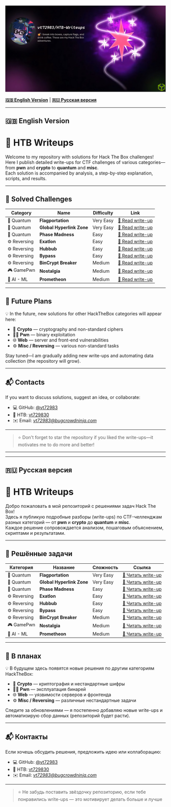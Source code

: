 ![general](1.png)

[**🇬🇧 English Version**](#-english-version) | [**🇷🇺 Русская версия**](#-русская-версия)

---

## 🇬🇧 English Version

# 🧠 HTB Writeups

Welcome to my repository with solutions for Hack The Box challenges!  
Here I publish detailed write-ups for CTF challenges of various categories—from **pwn** and **crypto** to **quantum** and **misc**.  
Each solution is accompanied by analysis, a step-by-step explanation, scripts, and results.

---

## 📜 Solved Challenges

| Category | Name | Difficulty | Link |
|------------|-----------|------------|--------|
| 🧩 Quantum | **Flagportation** | Very Easy | [📖 Read write-up](https://github.com/vt72983/HTB-Writeups/blob/main/Flagportation/README.md#english) |
| 🧩 Quantum | **Global Hyperlink Zone** | Very Easy | [📖 Read write-up](https://github.com/vt72983/HTB-Writeups/blob/main/Global-Hyperlink-Zone/README.md#english) |
| 🧩 Quantum | **Phase Madness** | Easy | [📖 Read write-up](https://github.com/vt72983/HTB-Writeups/blob/main/Phase%20Madness/README.md#english) |
| ⚙️ Reversing | **Exatlon** | Easy | [📖 Read write-up](https://github.com/vt72983/HTB-Writeups/blob/main/Exatlon/readme.md#english) |
| ⚙️ Reversing | **Hubbub** | Easy | [📖 Read write-up](https://github.com/vt72983/HTB-Writeups/blob/main/Hubbub/README.md#english) |
| ⚙️ Reversing | **Bypass** | Easy | [📖 Read write-up](https://github.com/vt72983/HTB-Writeups/blob/main/Bypass/README.md#english) |
| ⚙️ Reversing | **BinCrypt Breaker** | Medium | [📖 Read write-up](https://github.com/vt72983/HTB-Writeups/blob/main/BinCrypt%20Breaker/README.md#english) |
| 🎮 GamePwn | **Nostalgia** | Medium | [📖 Read write-up](https://github.com/vt72983/HTB-Writeups/blob/main/Nostalgia/README.md#english) |
| 🧠 AI - ML | **Prometheon** | Medium | [📖 Read write-up](https://github.com/vt72983/HTB-Writeups/blob/main/Prometheon/readme.md#english) |

---

## 🚧 Future Plans

💡 In the future, new solutions for other HackTheBox categories will appear here:  
- 🔐 **Crypto** — cryptography and non-standard ciphers
- 🧑‍💻 **Pwn** — binary exploitation
- 🌐 **Web** — server and front-end vulnerabilities
- ⚙️ **Misc / Reversing** — various non-standard tasks

Stay tuned—I am gradually adding new write-ups and automating data collection (the repository will grow).

---

## 📬 Contacts

If you want to discuss solutions, suggest an idea, or collaborate:

- 💻 GitHub: [@vt72983](https://github.com/vt72983)
- 🧩 HTB: [vt729830](https://app.hackthebox.com/users/1501105)
- ✉️ Email: *vt72983@bugcrowdninja.com*

---

> ⭐ Don't forget to star the repository if you liked the write-ups—it motivates me to do more and better!

---
---

## 🇷🇺 Русская версия

# 🧠 HTB Writeups

Добро пожаловать в мой репозиторий с решениями задач Hack The Box!  
Здесь я публикую подробные разборы (write-ups) по CTF-челленджам разных категорий — от **pwn** и **crypto** до **quantum** и **misc**.  
Каждое решение сопровождается анализом, пошаговым объяснением, скриптами и результатами.

---

## 📜 Решённые задачи

| Категория | Название | Сложность | Ссылка |
|------------|-----------|------------|--------|
| 🧩 Quantum | **Flagportation** | Very Easy | [📖 Читать write-up](https://github.com/vt72983/HTB-Writeups/blob/main/Flagportation/README.md#русский) |
| 🧩 Quantum | **Global Hyperlink Zone** | Very Easy | [📖 Читать write-up](https://github.com/vt72983/HTB-Writeups/blob/main/Global-Hyperlink-Zone/README.md#русский) |
| 🧩 Quantum | **Phase Madness** | Easy | [📖 Читать write-up](https://github.com/vt72983/HTB-Writeups/blob/main/Phase%20Madness/README.md#русский) |
| ⚙️ Reversing | **Exatlon** | Easy | [📖 Читать write-up](https://github.com/vt72983/HTB-Writeups/blob/main/Exatlon/readme.md#русский) |
| ⚙️ Reversing | **Hubbub** | Easy | [📖 Читать write-up](https://github.com/vt72983/HTB-Writeups/blob/main/Hubbub/README.md#русский) |
| ⚙️ Reversing | **Bypass** | Easy | [📖 Читать write-up](https://github.com/vt72983/HTB-Writeups/blob/main/Bypass/README.md#русский) |
| ⚙️ Reversing | **BinCrypt Breaker** | Medium | [📖 Читать write-up](https://github.com/vt72983/HTB-Writeups/blob/main/BinCrypt%20Breaker/README.md#русский) |
| 🎮 GamePwn | **Nostalgia** | Medium | [📖 Читать write-up](https://github.com/vt72983/HTB-Writeups/blob/main/Nostalgia/README.md#русский) |
| 🧠 AI - ML | **Prometheon** | Medium | [📖 Читать write-up](https://github.com/vt72983/HTB-Writeups/blob/main/Prometheon/readme.md#русский) |

---

## 🚧 В планах

💡 В будущем здесь появятся новые решения по другим категориям HackTheBox:  
- 🔐 **Crypto** — криптография и нестандартные шифры  
- 🧑‍💻 **Pwn** — эксплуатация бинарей  
- 🌐 **Web** — уязвимости серверов и фронтенда  
- ⚙️ **Misc / Reversing** — различные нестандартные задачи  

Следите за обновлениями — я постепенно добавляю новые write-ups и автоматизирую сбор данных (репозиторий будет расти).

---

## 📬 Контакты

Если хочешь обсудить решения, предложить идею или коллаборацию:

- 💻 GitHub: [@vt72983](https://github.com/vt72983)
- 🧩 HTB: [vt729830](https://app.hackthebox.com/users/1501105)
- ✉️ Email: *vt72983@bugcrowdninja.com*

---

> ⭐ Не забудь поставить звёздочку репозиторию, если тебе понравились write-ups — это мотивирует делать больше и лучше
